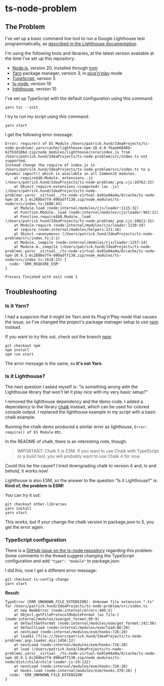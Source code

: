 # ts-node-problem

## The Problem

I've set up a basic command line tool to run a Google Lighthouse test
programmatically, as
[described in the Lighthouse documentation](https://github.com/GoogleChrome/lighthouse/blob/main/docs/readme.md).

I'm using the following tools and libraries, at the latest version available at
the time I've set up this repository:

- [Node.js](https://nodejs.org/en), version 20, installed through
  [nvm](https://github.com/nvm-sh/nvm)
- [Yarn](https://yarnpkg.com/) package manager, version 3, in
  [plug'n'play](https://yarnpkg.com/features/pnp#initializing-pnp) mode
- [TypeScript](https://www.typescriptlang.org/), version 5
- [ts-node](https://github.com/TypeStrong/ts-node), version 10
- [lighthouse](https://github.com/GoogleChrome/lighthouse#readme), version 10

I've set up TypeScript with the default configuration using this command:

```
yarn tsc --init
```

I try to run my script using this command:

```
yarn start
```

I get the following error message:

```
Error: require() of ES Module /Users/patrick.hund/IdeaProjects/ts-node-problem/.yarn/cache/lighthouse-npm-10.4.0-fbaeb66489-62fb3d106d.zip/node_modules/lighthouse/core/index.js from /Users/patrick.hund/IdeaProjects/ts-node-problem/src/index.ts not supported.
Instead change the require of index.js in /Users/patrick.hund/IdeaProjects/ts-node-problem/src/index.ts to a dynamic import() which is available in all CommonJS modules.
    at require$$0.Module._extensions..js (/Users/patrick.hund/IdeaProjects/ts-node-problem/.pnp.cjs:10762:15)
    at Object.require.extensions.<computed> [as .js] (/Users/patrick.hund/IdeaProjects/ts-node-problem/.yarn/__virtual__/ts-node-virtual-be91e04a9a/0/cache/ts-node-npm-10.9.1-6c268be7f4-090adff130.zip/node_modules/ts-node/src/index.ts:1608:43)
    at Module.load (node:internal/modules/cjs/loader:1115:32)
    at Function.Module._load (node:internal/modules/cjs/loader:962:12)
    at Function.require$$0.Module._load (/Users/patrick.hund/IdeaProjects/ts-node-problem/.pnp.cjs:10611:31)
    at Module.require (node:internal/modules/cjs/loader:1139:19)
    at require (node:internal/modules/helpers:121:18)
    at Object.<anonymous> (/Users/patrick.hund/IdeaProjects/ts-node-problem/src/index.ts:2:1)
    at Module._compile (node:internal/modules/cjs/loader:1257:14)
    at Module.m._compile (/Users/patrick.hund/IdeaProjects/ts-node-problem/.yarn/__virtual__/ts-node-virtual-be91e04a9a/0/cache/ts-node-npm-10.9.1-6c268be7f4-090adff130.zip/node_modules/ts-node/src/index.ts:1618:23) {
  code: 'ERR_REQUIRE_ESM'
}

Process finished with exit code 1
```

## Troubleshooting

### Is it Yarn?

I had a suspicion that it might be Yarn and its Plug'n'Play mode that causes the
issue, so I've changed the project's package manager setup to use
[npm](https://www.npmjs.com/) instead.

If you want to try this out, check out the branch
[npm](https://github.com/pahund/ts-node-problem/tree/npm).

```
git checkout npm
npm install
npm run start
```

The error message is the same, so **it's not Yarn**.

### Is it Lighthouse?

The next question I asked myself is: “is something wrong with the Lighthouse
library that won't let it play nice with my very basic setup?”

I removed the lighthouse dependency and the demo code. I added a dependency to
the library [chalk](https://www.npmjs.com/package/chalk) instead, which can be
used for colored console output. I replaced the lighthouse example in my script
with a basic chalk example.

Running the chalk demo produced a similar error as lighthouse,
`Error: require() of ES Module` etc.

In the README of chalk, there is an interesting note, though:

> IMPORTANT: Chalk 5 is ESM. If you want to use Chalk with TypeScript or a build
> tool, you will probably want to use Chalk 4 for now.

Could this be the cause? I tried downgrading chalk to version 4 and, lo and
behold, it works now!

Lighthouse is also ESM, so the answer to the question “Is it Lighthouse?” is:
**Kind of, the problem is ESM!**

You can try it out:

```
git checkout other-libraries
yarn install
yarn start
```

This works, but if your change the chalk version in package.json to 5, you get
the error again.

### TypeScript configuration

There is a
[GitHub issue on the ts-node repository](https://github.com/TypeStrong/ts-node/issues/935)
regarding this problem. Some comments in the thread suggest changing the TypeScript configuration and add `"type": "module"` to
package.json.

I did this, now I get a different error message:

```
git checkout ts-config-change
yarn start
```

**Result:**

```
TypeError [ERR_UNKNOWN_FILE_EXTENSION]: Unknown file extension ".ts" for /Users/patrick.hund/IdeaProjects/ts-node-problem/src/index.ts
    at new NodeError (node:internal/errors:405:5)
    at Object.getFileProtocolModuleFormat [as file:] (node:internal/modules/esm/get_format:99:9)
    at defaultGetFormat (node:internal/modules/esm/get_format:142:36)
    at defaultLoad (node:internal/modules/esm/load:86:20)
    at nextLoad (node:internal/modules/esm/hooks:726:28)
    at load$1 (file:///Users/patrick.hund/IdeaProjects/ts-node-problem/.pnp.loader.mjs:1456:12)
    at nextLoad (node:internal/modules/esm/hooks:726:28)
    at load (/Users/patrick.hund/IdeaProjects/ts-node-problem/.yarn/__virtual__/ts-node-virtual-be91e04a9a/0/cache/ts-node-npm-10.9.1-6c268be7f4-090adff130.zip/node_modules/ts-node/dist/child/child-loader.js:19:122)
    at nextLoad (node:internal/modules/esm/hooks:726:28)
    at Hooks.load (node:internal/modules/esm/hooks:370:26) {
  code: 'ERR_UNKNOWN_FILE_EXTENSION'
}
```


